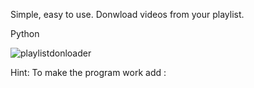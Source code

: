 Simple, easy to use. Donwload videos from your playlist. 


Python 


![playlistdonloader](https://github.com/user-attachments/assets/3cd3bb38-43fd-4a7c-af1b-9801ae0eb218)

Hint: To make the program work add : 
